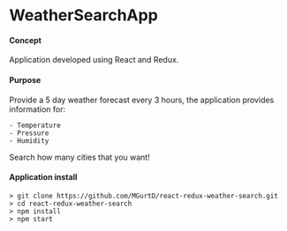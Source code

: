 # WeatherSearchApp

#### Concept

Application developed using React and Redux.

#### Purpose

Provide a 5 day weather forecast every 3 hours, the application provides information for:

    - Temperature
    - Pressure
    - Humidity

Search how many cities that you want!

#### Application install

```
> git clone https://github.com/MGurtD/react-redux-weather-search.git
> cd react-redux-weather-search
> npm install
> npm start
```